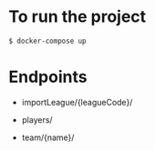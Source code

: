 


# To run the project

    $ docker-compose up


# Endpoints

* importLeague/{leagueCode}/

* players/

* team/{name}/

